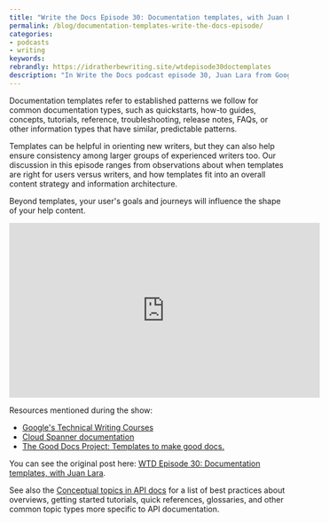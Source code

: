```yaml
---
title: "Write the Docs Episode 30: Documentation templates, with Juan Lara"
permalink: /blog/documentation-templates-write-the-docs-episode/
categories:
- podcasts
- writing
keywords:
rebrandly: https://idratherbewriting.site/wtdepisode30doctemplates
description: "In Write the Docs podcast episode 30, Juan Lara from Google joins us for a lively discussion about documentation templates."
---
```


Documentation templates refer to established patterns we follow for common documentation types, such as quickstarts, how-to guides, concepts, tutorials, reference, troubleshooting, release notes, FAQs, or other information types that have similar, predictable patterns.

Templates can be helpful in orienting new writers, but they can also help ensure consistency among larger groups of experienced writers too. Our discussion in this episode ranges from observations about when templates are right for users versus writers, and how templates fit into an overall content strategy and information architecture.

Beyond templates, your user's goals and journeys will influence the shape of your help content.

<iframe width="560" height="315" src="https://www.youtube.com/embed/9F_uvncrVLw" frameborder="0" allow="accelerometer; autoplay; encrypted-media; gyroscope; picture-in-picture" allowfullscreen></iframe>

Resources mentioned during the show:

* [Google's Technical Writing Courses](https://developers.google.com/tech-writing)
* [Cloud Spanner documentation](https://cloud.google.com/spanner/docs)
* [The Good Docs Project: Templates to make good docs.](https://thegooddocsproject.dev/)

You can see the original post here: [WTD Episode 30: Documentation templates, with Juan Lara](https://podcast.writethedocs.org/2020/07/19/episode-30-documentation-templates/).

See also the [Conceptual topics in API docs](https://idratherbewriting.com/learnapidoc/docconceptual.html) for a list of best practices about overviews, getting started tutorials, quick references, glossaries, and other common topic types more specific to API documentation.
